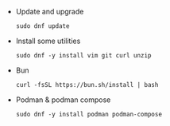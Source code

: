 - Update and upgrade
  ```
  sudo dnf update
  ```

- Install some utilities
  ```
  sudo dnf -y install vim git curl unzip
  ```

- Bun
  ```
  curl -fsSL https://bun.sh/install | bash
  ```

- Podman & podman compose
  ```
  sudo dnf -y install podman podman-compose
  ```
